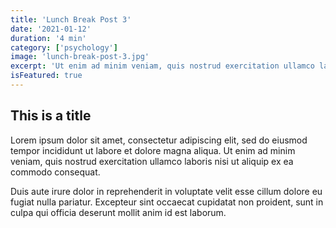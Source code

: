 ```yaml
---
title: 'Lunch Break Post 3'
date: '2021-01-12'
duration: '4 min'
category: ['psychology']
image: 'lunch-break-post-3.jpg'
excerpt: 'Ut enim ad minim veniam, quis nostrud exercitation ullamco laboris nisi ut aliquip ex ea commodo consequat.'
isFeatured: true
---
```


## This is a title

Lorem ipsum dolor sit amet, consectetur adipiscing elit, sed do eiusmod tempor incididunt ut labore et dolore magna aliqua. Ut enim ad minim veniam, quis nostrud exercitation ullamco laboris nisi ut aliquip ex ea commodo consequat.

Duis aute irure dolor in reprehenderit in voluptate velit esse cillum dolore eu fugiat nulla pariatur. Excepteur sint occaecat cupidatat non proident, sunt in culpa qui officia deserunt mollit anim id est laborum.
